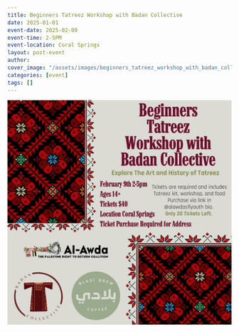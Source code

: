 ```yaml
---
title: Beginners Tatreez Workshop with Badan Collective
date: 2025-01-01
event-date: 2025-02-09
event-time: 2-5PM
event-location: Coral Springs
layout: post-event
author: 
cover_image: "/assets/images/beginners_tatreez_workshop_with_badan_collective/cover.jpg"
categories: [event]
tags: []
---
```


![1](/assets/images/beginners_tatreez_workshop_with_badan_collective/1.jpg)

